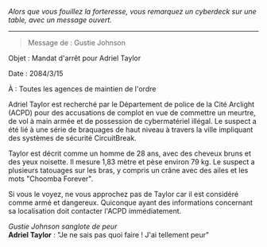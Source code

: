 _Alors que vous fouillez la forteresse, vous remarquez un cyberdeck sur une table, avec un message ouvert._

---

> Message de : Gustie Johnson

Objet : Mandat d'arrêt pour Adriel Taylor

Date : 2084/3/15

À : Toutes les agences de maintien de l'ordre

Adriel Taylor est recherché par le Département de police de la Cité Arclight (ACPD) pour des accusations de complot en vue de commettre un meurtre, de vol à main armée et de possession de cybermatériel illégal. Le suspect a été lié à une série de braquages de haut niveau à travers la ville impliquant des systèmes de sécurité CircuitBreak.

Taylor est décrit comme un homme de 28 ans, avec des cheveux bruns et des yeux noisette. Il mesure 1,83 mètre et pèse environ 79 kg. Le suspect a plusieurs tatouages sur les bras, y compris un crâne avec des ailes et les mots "Choomba Forever".

Si vous le voyez, ne vous approchez pas de Taylor car il est considéré comme armé et dangereux. Quiconque ayant des informations concernant sa localisation doit contacter l'ACPD immédiatement.

_Gustie Johnson sanglote de peur_  
**Adriel Taylor** : "Je ne sais pas quoi faire ! J'ai tellement peur"
